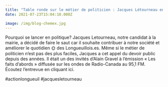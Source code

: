 ```yaml
---
title: "Table ronde sur le métier de politicien : Jacques Létourneau en parle avec Alain Gravel à son émission Les faits d’abords"
date: 2021-07-23T15:04:10.000Z

image: /img/blog-chemex.jpg
---
```


Pourquoi se lancer en politique? Jacques Letourneau, notre candidat à la mairie, a décidé de faire le saut car il souhaite contribuer à notre société et améliorer le quotidien 🌞 des Longueuillois.es. Même si le métier de politicien n’est pas des plus faciles, Jacques a cet appel du devoir public depuis des années. Il était un des invités d’Alain Gravel à l’émission « Les faits d’abords » diffusée sur les ondes de Radio-Canada au 95,1 FM. Écoutez l’entrevue en cliquant ici.

#actionlongueuil #jacquesletourneau